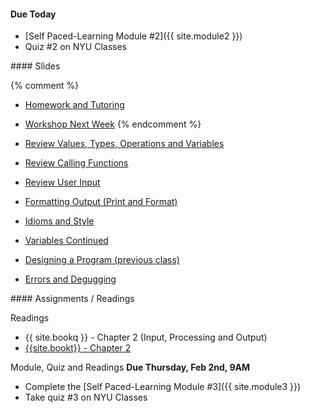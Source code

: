 <article class="due" markdown="block">

<a name="class3"></a>

#### Due Today

* [Self Paced-Learning Module #2]({{ site.module2 }})
* Quiz #2 on NYU Classes

</article>

<article class="slides" markdown="block">
#### Slides

{% comment %}
* [Homework and Tutoring](classes/03/homework.html)
* [Workshop Next Week](classes/03/workshop.html)
{% endcomment %}

* [Review Values, Types, Operations and Variables](classes/03/review.html)
* [Review Calling Functions](classes/03/function-calls.html)
* [Review User Input](classes/03/input-review.html)
* [Formatting Output (Print and Format)](classes/03/formatting.html)
* [Idioms and Style](classes/03/idioms-style.html)
* [Variables Continued](classes/03/variables.html)
* [Designing a Program (previous class)](classes/02/design-input-output.html)
* [Errors and Degugging](classes/03/debugging.html)

<!--
* [Functions](classes/03/functions.html)
	* go through your code line-by-line
	* want to know what's going on? print it out?
	* use the debugger
	* use the interactive shell
	* use python tutor
-->
</article>

<article class="assignments" markdown="block">
#### Assignments / Readings		

Readings

* {{ site.bookq }} - Chapter 2 (Input, Processing and Output)
* [{{site.bookt}} - Chapter 2](http://openbookproject.net/thinkcs/python/english3e/variables_expressions_statements.html)

Module, Quiz and Readings __Due Thursday, Feb 2nd, 9AM__


* Complete the [Self Paced-Learning Module #3]({{ site.module3 }})
* Take quiz #3 on NYU Classes
</article>
<!--
### Slides
* [About Class #3](classes/03/about.html)

### Handouts
* [Types, Variables, Operators, Input and Comments](resources/handouts/class03/types-variables-operators-comments.pdf)
* [Types, Variables, Operators, Input and Comments Solutions](resources/handouts/class03/types-variables-operators-comments-solutions.pdf)
-->
